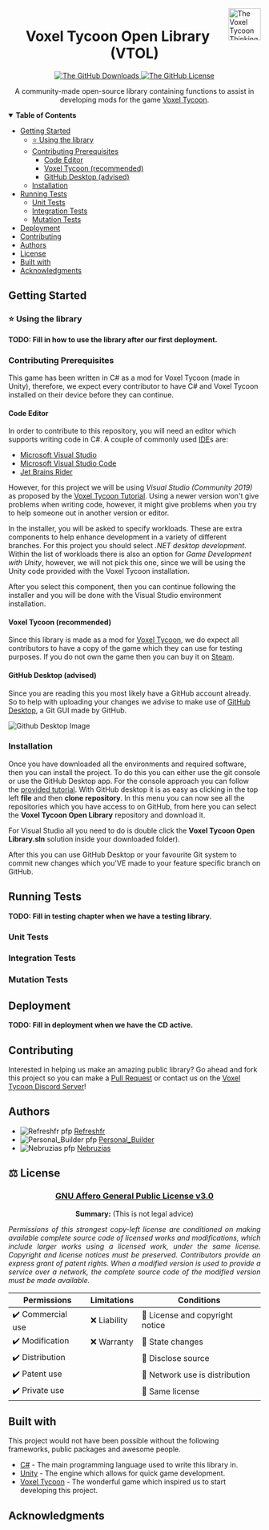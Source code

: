 <a href="https://voxeltycoon.xyz/">
	<img src="https://cdn.discordapp.com/emojis/507727751801864192.png?size=64" alt="The Voxel Tycoon Thinking Logo" title="Voxel Tycoon Think Logo" align="right" width="64px" />
</a>

<h1 align="center">Voxel Tycoon Open Library (VTOL)</h1>

<p align="center">
	<a href="https://github.com/victorleblais/voxel-tycoon-open-library/releases">
		<img src="https://img.shields.io/github/downloads/victorleblais/voxel-tycoon-open-library/total?color=success&label=Downloads"/ alt="The GitHub Downloads">
	</a>
	<a href="https://github.com/victorleblais/voxel-tycoon-open-library/blob/main/LICENSE">
		<img src="https://img.shields.io/github/license/victorleblais/voxel-tycoon-open-library?color=informational&label=License"/ alt="The GitHub License">
	</a>
</p>

<p align="center">
A community-made open-source library containing functions to assist in
developing mods for the game <a href="https://voxeltycoon.xyz/">Voxel Tycoon</a>.
</p>

<details open><summary><b>Table of Contents</b></summary>

- [Getting Started](#getting-started)
  - [⭐️ Using the library](#using-the-library)
  - [Contributing Prerequisites](#contributing-prerequisites)
    - [Code Editor](#code-editor)
	- [Voxel Tycoon (recommended)](#voxel-tycoon-recommended)
	- [GitHub Desktop (advised)](#github-desktop-advised)
  - [Installation](#installation)
- [Running Tests](#running-tests)
  - [Unit Tests](#unit-tests)
  - [Integration Tests](#integration-tests)
  - [Mutation Tests](#mutation-tests)
- [Deployment](#deployment)
- [Contributing](#contributing)
- [Authors](#authors)
- [License](#license)
- [Built with](#build-with)
- [Acknowledgments](#acknowledgments)
</details>

## Getting Started

### ⭐️ Using the library

__**TODO: Fill in how to use the library after our first deployment.**__

### Contributing Prerequisites

This game has been written in C# as a mod for Voxel Tycoon (made in Unity),
therefore, we expect every contributor to have C# and Voxel Tycoon installed on
their device before they can continue.

#### Code Editor

In order to contribute to this repository, you will need an editor which
supports writing code in C#. A couple of commonly used
[IDE](https://en.wikipedia.org/wiki/Integrated_development_environment)s are:

- [Microsoft Visual Studio](https://visualstudio.microsoft.com/downloads/)
- [Microsoft Visual Studio Code](https://code.visualstudio.com/download)
- [Jet Brains Rider](https://www.jetbrains.com/rider/)

However, for this project we will be using *Visual Studio (Community 2019)*
as proposed by the [Voxel Tycoon Tutorial](https://docs.voxeltycoon.xyz/guides/script-mods/creating-your-first-script-mod/).
Using a newer version won't give problems when writing code, however, it might
give problems when you try to help someone out in another version or editor.

In the installer, you will be asked to specify workloads. These are extra
components to help enhance development in a variety of different branches.
For this project you should select *.NET desktop development*. Within the
list of workloads there is also an option for *Game Development with Unity*,
however, we will not pick this one, since we will be using the Unity code
provided with the Voxel Tycoon installation.

After you select this component, then you can continue following the installer
and you will be done with the Visual Studio environment installation.

#### Voxel Tycoon (recommended)

Since this library is made as a mod for [Voxel Tycoon](https://voxeltycoon.xyz/),
we do expect all contributors to have a copy of the game which they can use for
testing purposes. If you do not own the game then you can buy it on
[Steam](https://store.steampowered.com/app/732050/Voxel_Tycoon/).

#### GitHub Desktop (advised)

Since you are reading this you most likely have a GitHub account already.
So to help with uploading your changes we advise to make use of
[GitHub Desktop](https://desktop.github.com/), a Git GUI made by GitHub.

![Github Desktop Image](https://desktop.github.com/images/github-desktop-screenshot-windows.png)

### Installation

Once you have downloaded all the environments and required software, then you
can install the project. To do this you can either use the git console or use
the GitHub Desktop app. For the console approach you can follow the
[provided tutorial](https://help.github.com/en/github/creating-cloning-and-archiving-repositories/cloning-a-repository).
With GitHub desktop it is as easy as clicking in the top left **file** and then
**clone repository**. In this menu you can now see all the repositories which
you have access to on GitHub, from here you can select the
**Voxel Tycoon Open Library** repository and download it.

For Visual Studio all you need to do is double click the
**Voxel Tycoon Open Library.sln** solution inside your downloaded folder).

After this you can use GitHub Desktop or your favourite Git system to commit
new changes which you'VE made to your feature specific branch on GitHub.

## Running Tests

__**TODO: Fill in testing chapter when we have a testing library.**__

### Unit Tests

### Integration Tests

### Mutation Tests

## Deployment

__**TODO: Fill in deployment when we have the CD active.**__

## Contributing

Interested in helping us make an amazing public library? Go ahead and fork
this project so you can make a [Pull Request](https://docs.github.com/en/github/collaborating-with-pull-requests/proposing-changes-to-your-work-with-pull-requests/creating-a-pull-request-from-a-fork)
or contact us on the [Voxel Tycoon Discord Server](https://discord.gg/voxeltycoon)!

## Authors

- <span>![Refreshfr pfp](https://cdn.discordapp.com/avatars/68831516825759744/b8aaa97ab6fad21ace52ef73de104cf5.webp?size=16)</span> <span>[Refreshfr](https://github.com/victorleblais)</span>
- <span>![Personal_Builder pfp](https://cdn.discordapp.com/avatars/104632306676809728/031723c293aa44c81d7ae42f4e54de8e.webp?size=16)</span> <span>[Personal_Builder](https://github.com/kevin4998)</span>
- <span>![Nebruzias pfp](https://cdn.discordapp.com/avatars/252190977207435266/a2b227048295861260c61f9816f4ca5a.webp?size=16)</span> <span>[Nebruzias](https://github.com/evertn)</span>

## ⚖️ License

<h3 align="center"><a href="https://github.com/victorleblais/voxel-tycoon-open-library/blob/main/LICENSE"><b>GNU Affero General Public License v3.0</b></a></h3>

<p align="center"><b>Summary:</b> (This is not legal advice)</p>
<p align="justify"><i>
Permissions of this strongest copy-left license are conditioned on making
available complete source code of licensed works and modifications, which
include larger works using a licensed work, under the same license. Copyright
and license notices must be preserved. Contributors provide an express grant of
patent rights. When a modified version is used to provide a service over a
network, the complete source code of the modified version must be made available.
</i></p>

| Permissions       | Limitations  | Conditions                     |
| ----------------- | ------------ | ------------------------------ |
| ✔️ Commercial use | ❌ Liability | 🔵 License and copyright notice |
| ✔️ Modification   | ❌ Warranty  | 🔵 State changes                |
| ✔️ Distribution   |              | 🔵 Disclose source              |
| ✔️ Patent use     |              | 🔵 Network use is distribution  |
| ✔️ Private use    |              | 🔵 Same license                 |

## Built with

This project would not have been possible without the following frameworks,
public packages and awesome people.

- [C#](https://docs.microsoft.com/en-us/dotnet/csharp/) - The main programming
  language used to write this library in.
- [Unity](https://unity.com/) - The engine which allows for quick game
  development.
- [Voxel Tycoon](https://voxeltycoon.xyz/) - The wonderful game which inspired
  us to start developing this project.

## Acknowledgments
